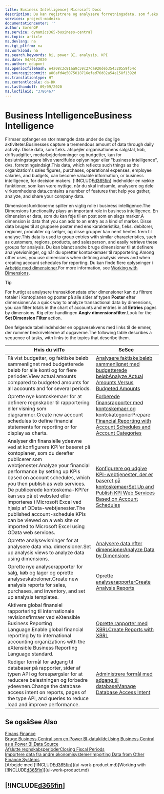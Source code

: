 ```yaml
---
title: Business Intelligence| Microsoft Docs
description: Du kan registrere og analysere forretningsdata, som f.eks. salgstal, køb, driftsudgifter, medarbejderlønninger og budgetter, som kan være værdifulde oplysninger for business intelligence eller beslutningstagere.
services: project-madeira
documentationcenter: ''
author: SorenGP
ms.service: dynamics365-business-central
ms.topic: article
ms.devlang: na
ms.tgt_pltfrm: na
ms.workload: na
ms.search.keywords: bi, power BI, analysis, KPI
ms.date: 04/01/2020
ms.author: edupont
ms.openlocfilehash: e4a08c3c81aa9c59c27da920deb354320559f54c
ms.sourcegitcommit: a80afd4e5075018716efad76d82a54e158f1392d
ms.translationtype: HT
ms.contentlocale: da-DK
ms.lasthandoff: 09/09/2020
ms.locfileid: "3786467"
---
```

# <a name="business-intelligence"></a><span data-ttu-id="0a090-103">Business Intelligence</span><span class="sxs-lookup"><span data-stu-id="0a090-103">Business Intelligence</span></span>
<span data-ttu-id="0a090-104">Firmaer opfanger en stor mængde data under de daglige aktiviteter.</span><span class="sxs-lookup"><span data-stu-id="0a090-104">Businesses capture a tremendous amount of data through daily activity.</span></span> <span data-ttu-id="0a090-105">Disse data, som f.eks. afspejler organisationens salgstal, køb, driftsudgifter, medarbejderlønninger og budgetter, kan for beslutningstagere blive værdifulde oplysninger eller "business intelligence", dvs. forretningsindsigt.</span><span class="sxs-lookup"><span data-stu-id="0a090-105">This data, which reflects such things as the organization's sales figures, purchases, operational expenses, employee salaries, and budgets, can become valuable information, or business intelligence, for decision makers.</span></span> [!INCLUDE[d365fin](includes/d365fin_md.md)] <span data-ttu-id="0a090-106">indeholder en række funktioner, som kan være nyttige, når du skal indsamle, analysere og dele virksomhedens data.</span><span class="sxs-lookup"><span data-stu-id="0a090-106">contains a number of features that help you gather, analyze, and share your company data.</span></span>

<span data-ttu-id="0a090-107">Dimensionsfunktionerne spiller en vigtig rolle i business intelligence.</span><span class="sxs-lookup"><span data-stu-id="0a090-107">The Dimensions functionality plays an important role in business intelligence.</span></span> <span data-ttu-id="0a090-108">En dimension er data, som du kan føje til en post som en slags markør.</span><span class="sxs-lookup"><span data-stu-id="0a090-108">A dimension is data that you can add to an entry as a kind of marker.</span></span> <span data-ttu-id="0a090-109">Disse data bruges til at gruppere poster med ens karakteristika, f.eks. debitorer, regioner, produkter og sælger, og disse grupper kan nemt hentes frem til analyse.</span><span class="sxs-lookup"><span data-stu-id="0a090-109">This data is used to group entries with similar characteristics, such as customers, regions, products, and salesperson, and easily retrieve these groups for analysis.</span></span> <span data-ttu-id="0a090-110">Du kan blandt andre bruge dimensioner til at definere analysevisninger, og når du opretter kontoskemaer til rapportering.</span><span class="sxs-lookup"><span data-stu-id="0a090-110">Among other uses, you use dimensions  when defining analysis views and when creating account schedules for reporting.</span></span> <span data-ttu-id="0a090-111">Du kan finde flere oplysninger i [Arbejde med dimensioner](finance-dimensions.md).</span><span class="sxs-lookup"><span data-stu-id="0a090-111">For more information, see [Working with Dimensions](finance-dimensions.md).</span></span>

> [!TIP]
> <span data-ttu-id="0a090-112">For hurtigt at analysere transaktionsdata efter dimensioner kan du filtrere totaler i kontoplanen og poster på alle sider af typen **Poster** efter dimensioner.</span><span class="sxs-lookup"><span data-stu-id="0a090-112">As a quick way to analyze transactional data by dimensions, you can filter totals in the chart of accounts and entries in all **Entries** pages by dimensions.</span></span> <span data-ttu-id="0a090-113">Kig efter handlingen **Angiv dimensionsfilter**.</span><span class="sxs-lookup"><span data-stu-id="0a090-113">Look for the **Set Dimension Filter** action.</span></span>  

<span data-ttu-id="0a090-114">Den følgende tabel indeholder en opgavesekvens med links til de emner, der rummer beskrivelserne af opgaverne.</span><span class="sxs-lookup"><span data-stu-id="0a090-114">The following table describes a sequence of tasks, with links to the topics that describe them.</span></span>  

| <span data-ttu-id="0a090-115">Hvis du vil</span><span class="sxs-lookup"><span data-stu-id="0a090-115">To</span></span> | <span data-ttu-id="0a090-116">Se</span><span class="sxs-lookup"><span data-stu-id="0a090-116">See</span></span> |
| --- | --- |
|<span data-ttu-id="0a090-117">Få vist budgetter, og faktiske beløb sammenlignet med budgetterede beløb for alle konti og for flere perioder.</span><span class="sxs-lookup"><span data-stu-id="0a090-117">View actual amounts compared to budgeted amounts for all accounts and for several periods.</span></span>|[<span data-ttu-id="0a090-118">Analysere faktiske beløb sammenlignet med budgetterede beløb</span><span class="sxs-lookup"><span data-stu-id="0a090-118">Analyze Actual Amounts Versus Budgeted Amounts</span></span>](bi-how-analyze-actual-versus-budget.md)|
|<span data-ttu-id="0a090-119">Oprette nye kontoskemaer for at definere regnskaber til rapportering eller visning som diagrammer.</span><span class="sxs-lookup"><span data-stu-id="0a090-119">Create new account schedules to define financial statements for reporting or for display as charts.</span></span>|[<span data-ttu-id="0a090-120">Forberede finansrapporter med kontoskemaer og kontokategorier</span><span class="sxs-lookup"><span data-stu-id="0a090-120">Prepare Financial Reporting with Account Schedules and Account Categories</span></span>](bi-how-work-account-schedule.md)|
|<span data-ttu-id="0a090-121">Analyser din finansielle ydeevne ved at konfigurere KPI'er baseret på kontoplaner, som du derefter publicerer som webtjenester.</span><span class="sxs-lookup"><span data-stu-id="0a090-121">Analyze your financial performance by setting up KPIs based on account schedules, which you then publish as web services.</span></span> <span data-ttu-id="0a090-122">De publicerede kontoskema-KPI'er kan ses på et websted eller importeres i Microsoft Excel ved hjælp af OData-webtjenester.</span><span class="sxs-lookup"><span data-stu-id="0a090-122">The published account-schedule KPIs can be viewed on a web site or imported to Microsoft Excel using OData web services.</span></span>|[<span data-ttu-id="0a090-123">Konfigurere og udgive KPI-webtjenester, der er baseret på kontoskemaer</span><span class="sxs-lookup"><span data-stu-id="0a090-123">Set Up and Publish KPI Web Services Based on Account Schedules</span></span>](bi-how-to-set-up-and-publish-kpi-web-services-based-on-account-schedules.md)|
|<span data-ttu-id="0a090-124">Oprette analysevisninger for at analysere data vha. dimensioner.</span><span class="sxs-lookup"><span data-stu-id="0a090-124">Set up analysis views to analyze data using dimensions.</span></span>|[<span data-ttu-id="0a090-125">Analysere data efter dimensioner</span><span class="sxs-lookup"><span data-stu-id="0a090-125">Analyze Data by Dimensions</span></span>](bi-how-analyze-data-dimension.md)|
|<span data-ttu-id="0a090-126">Oprette nye analyserapporter for salg, køb og lager og oprette analyseskabeloner.</span><span class="sxs-lookup"><span data-stu-id="0a090-126">Create new analysis reports for sales, purchases, and inventory, and set up analysis templates.</span></span>|[<span data-ttu-id="0a090-127">Oprette analyserapporter</span><span class="sxs-lookup"><span data-stu-id="0a090-127">Create Analysis Reports</span></span>](bi-how-create-analysis-views-reports.md)|
|<span data-ttu-id="0a090-128">Aktivere global finansiel rapportering til internationale revisionsfirmaer ved eXtensible Business Reporting Language.</span><span class="sxs-lookup"><span data-stu-id="0a090-128">Enable global financial reporting by to international accounting organizations with the eXtensible Business Reporting Language standard.</span></span>|[<span data-ttu-id="0a090-129">Oprette rapporter med XBRL</span><span class="sxs-lookup"><span data-stu-id="0a090-129">Create Reports with XBRL</span></span>](bi-create-reports-with-xbrl.md)|
|<span data-ttu-id="0a090-130">Rediger formål for adgang til databaser på rapporter, sider af typen API og forespørgsler for at reducere belastningen og forbedre ydeevnen.</span><span class="sxs-lookup"><span data-stu-id="0a090-130">Change the database access intent on reports, pages of the type API, and queries to reduce load and improve performance.</span></span>|[<span data-ttu-id="0a090-131">Administrere formål med adgang til database</span><span class="sxs-lookup"><span data-stu-id="0a090-131">Manage Database Access Intent</span></span>](admin-data-access-intent.md)|

## <a name="see-also"></a><span data-ttu-id="0a090-132">Se også</span><span class="sxs-lookup"><span data-stu-id="0a090-132">See Also</span></span>
<span data-ttu-id="0a090-133">[Finans](finance.md)  </span><span class="sxs-lookup"><span data-stu-id="0a090-133">[Finance](finance.md)  </span></span>  
[<span data-ttu-id="0a090-134">Bruge Business Central som en Power BI-datakilde</span><span class="sxs-lookup"><span data-stu-id="0a090-134">Using Business Central as a Power BI Data Source</span></span>](across-how-use-financials-data-source-powerbi.md)  
[<span data-ttu-id="0a090-135">Afslutte regnskabsperioder</span><span class="sxs-lookup"><span data-stu-id="0a090-135">Closing Fiscal Periods</span></span>](year-close-years-periods.md)  
[<span data-ttu-id="0a090-136">Importere data fra andre økonomisystemer</span><span class="sxs-lookup"><span data-stu-id="0a090-136">Importing Data from Other Finance Systems</span></span>](across-import-data-configuration-packages.md)  
<span data-ttu-id="0a090-137">[Arbejde med [!INCLUDE[d365fin](includes/d365fin_md.md)]](ui-work-product.md)</span><span class="sxs-lookup"><span data-stu-id="0a090-137">[Working with [!INCLUDE[d365fin](includes/d365fin_md.md)]](ui-work-product.md)</span></span>

## [!INCLUDE[d365fin](includes/free_trial_md.md)]  
